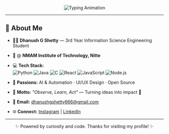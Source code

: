<p align="center">
  <img src="https://readme-typing-svg.demolab.com?font=Orbitron&size=44&pause=1800&color=00FFFF,F7B731,FFD700,FFFFFF,00FFAB&background=00000000&center=true&vCenter=true&width=900&lines=Welcome+To+My+GitHub+Profile;I'm+Dhanush+G+Shetty;Observe+⚙️+Learn+⚙️+Act" alt="Typing Animation" />
</p>

---

## 🚀 About Me  

- 🧑‍🎓 **Dhanush G Shetty** — 3rd Year Information Science Engineering Student  
- 🏫 @ **NMAM Institute of Technology, Nitte**  
- 💻 **Tech Stack:**  
  ![Python](https://img.shields.io/badge/Python-3776AB?style=for-the-badge&logo=python&logoColor=white)
  ![Java](https://img.shields.io/badge/Java-ED8B00?style=for-the-badge&logo=openjdk&logoColor=white)
  ![C](https://img.shields.io/badge/C-00599C?style=for-the-badge&logo=c&logoColor=white)
  ![React](https://img.shields.io/badge/React-20232A?style=for-the-badge&logo=react&logoColor=61DAFB)
  ![JavaScript](https://img.shields.io/badge/JavaScript-F7DF1E?style=for-the-badge&logo=javascript&logoColor=000)
  ![Node.js](https://img.shields.io/badge/Node.js-339933?style=for-the-badge&logo=nodedotjs&logoColor=white)  

- 🚀 **Passions:** AI & Automation · UI/UX Design · Open Source  
- 🌊 **Motto:** *"Observe, Learn, Act"* — Turning ideas into impact 🚀  
- 📧 **Email:** [dhanushgshetty666@gmail.com](mailto:dhanushgshetty666@gmail.com)  
- 🌐 **Connect:** [Instagram](https://instagram.com/dhanu_shetty1105) | [LinkedIn](https://www.linkedin.com/in/dhanush-g-shetty-b812642b8/)

---

<p align="center">
✨ Powered by curiosity and code. Thanks for visiting my profile! ✨
</p>
